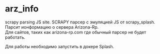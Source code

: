 # arz_info
scrapy parsing JS site. 
SCRAPY парсер с эмуляцией JS от scrapy_splash.  
Парсит ионформацию о сервера Arizona-Rp.  
Для сайтов, таких как arizona-rp.com где обычный парсер не будет работать. 

Для работы необходимо запустить в докере Splash. 
